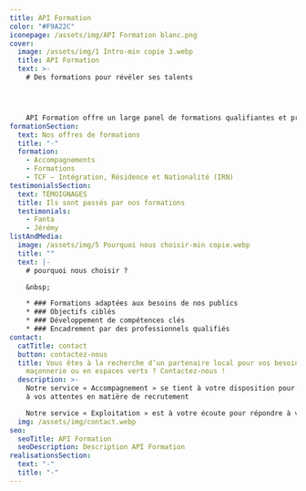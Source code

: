 ```yaml
---
title: API Formation
color: "#F9A22C"
iconepage: /assets/img/API Formation blanc.png
cover:
  image: /assets/img/1 Intro-min copie 3.webp
  title: API Formation
  text: >-
    # D﻿es formations pour révéler ses talents




    API Formation offre un large panel de formations qualifiantes et pré-qualifiantes qui permettent de se former, de retrouver confiance et se préparer à un métier.
formationSection:
  text: Nos offres de formations
  title: "-"
  formation:
    - Accompagnements
    - Formations
    - TCF – Intégration, Résidence et Nationalité (IRN)
testimonialsSection:
  text: TÉMOIGNAGES
  title: Ils sont passés par nos formations
  testimonials:
    - Fanta
    - Jérémy
listAndMedia:
  image: /assets/img/5 Pourquoi nous choisir-min copie.webp
  title: ""
  text: |-
    # pourquoi nous choisir ?

    &nbsp;

    * ### Formations adaptées aux besoins de nos publics
    * ### Objectifs ciblés
    * ### Développement de compétences clés
    * ### Encadrement par des professionnels qualifiés
contact:
  catTitle: contact
  button: contactez-nous
  title: Vous êtes à la recherche d’un partenaire local pour vos besoins en
    maçonnerie ou en espaces verts ? Contactez-nous !
  description: >-
    Notre service « Accompagnement » se tient à votre disposition pour répondre
    à vos attentes en matière de recrutement

    Notre service « Exploitation » est à votre écoute pour répondre à vos besoins en matière de sous-traitance, d’entretien, de rénovation ou de projets de développement.
  img: /assets/img/contact.webp
seo:
  seoTitle: API Formation
  seoDescription: Description API Formation
realisationsSection:
  text: "-"
  title: "-"
---
```

